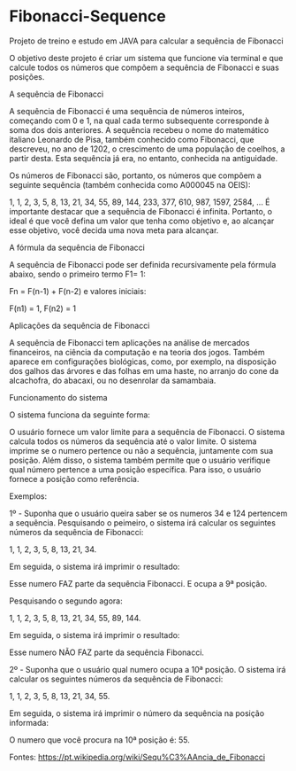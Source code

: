 # Fibonacci-Sequence

Projeto de treino e estudo em JAVA para calcular a sequência de Fibonacci

O objetivo deste projeto é criar um sistema que funcione via terminal e que calcule todos os números que compõem a sequência de Fibonacci e suas posições.

A sequência de Fibonacci

A sequência de Fibonacci é uma sequência de números inteiros, começando com 0 e 1, na qual cada termo subsequente corresponde à soma dos dois anteriores. A sequência recebeu o nome do matemático italiano Leonardo de Pisa, também conhecido como Fibonacci, que descreveu, no ano de 1202, o crescimento de uma população de coelhos, a partir desta. Esta sequência já era, no entanto, conhecida na antiguidade.

Os números de Fibonacci são, portanto, os números que compõem a seguinte sequência (também conhecida como A000045 na OEIS):

1, 1, 2, 3, 5, 8, 13, 21, 34, 55, 89, 144, 233, 377, 610, 987, 1597, 2584, ...
É importante destacar que a sequência de Fibonacci é infinita. Portanto, o ideal é que você defina um valor que tenha como objetivo e, ao alcançar esse objetivo, você decida uma nova meta para alcançar.

A fórmula da sequência de Fibonacci

A sequência de Fibonacci pode ser definida recursivamente pela fórmula abaixo, sendo o primeiro termo F1= 1:

Fn = F(n-1) + F(n-2)
e valores iniciais:

F(n1) = 1, F(n2) = 1

Aplicações da sequência de Fibonacci

A sequência de Fibonacci tem aplicações na análise de mercados financeiros, na ciência da computação e na teoria dos jogos. Também aparece em configurações biológicas, como, por exemplo, na disposição dos galhos das árvores e das folhas em uma haste, no arranjo do cone da alcachofra, do abacaxi, ou no desenrolar da samambaia.

Funcionamento do sistema

O sistema funciona da seguinte forma:

O usuário fornece um valor limite para a sequência de Fibonacci.
O sistema calcula todos os números da sequência até o valor limite.
O sistema imprime se o numero pertence ou não a sequência, juntamente com sua posição.
Além disso, o sistema também permite que o usuário verifique qual número pertence a uma posição específica. Para isso, o usuário fornece a posição como referência.

Exemplos:

1º - Suponha que o usuário queira saber se os numeros 34 e 124 pertencem a sequência. Pesquisando o peimeiro, o sistema irá calcular os seguintes números da sequência de Fibonacci:

1, 1, 2, 3, 5, 8, 13, 21, 34.

Em seguida, o sistema irá imprimir o resultado:

Esse numero FAZ parte da sequência Fibonacci.
E ocupa a 9ª posição.

Pesquisando o segundo agora:

1, 1, 2, 3, 5, 8, 13, 21, 34, 55, 89, 144.

Em seguida, o sistema irá imprimir o resultado:

Esse numero NÃO FAZ parte da sequência Fibonacci.


2º - Suponha que o usuário qual numero ocupa a 10ª posição. O sistema irá calcular os seguintes números da sequência de Fibonacci:

1, 1, 2, 3, 5, 8, 13, 21, 34, 55.

Em seguida, o sistema irá imprimir o número da sequência na posição informada:

O numero que você procura na 10ª posição é: 55.


Fontes: https://pt.wikipedia.org/wiki/Sequ%C3%AAncia_de_Fibonacci
